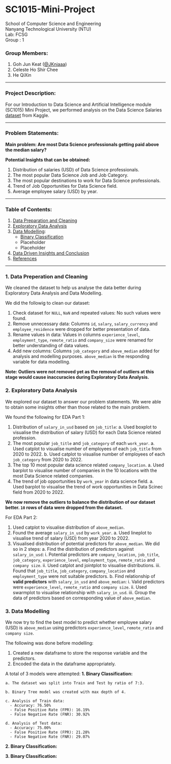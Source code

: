 # SC1015-Mini-Project

School of Computer Science and Engineering \
Nanyang Technological University (NTU) \
Lab: FCSG \
Group : 1 

### Group Members: 
1. Goh Jun Keat ([@JKniaaa](https://github.com/JKniaaa))
2. Celeste Ho Shir Chee 
3. He QiXin 

---
### Project Description:
For our Introduction to Data Science and Artificial Intelligence module (SC1015) Mini Project, we performed analysis on the Data Science Salaries [dataset](https://www.kaggle.com/datasets/zain280/data-science-salaries) from Kaggle.

---
### Problem Statements:
**Main problem: Are most Data Science professionals getting paid above the median salary?**

**Potential Insights that can be obtained:**
1. Distribution of salaries (USD) of Data Science professionals.
2. The most popular Data Science Job and Job Category.
3. The most popular destinations to work for Data Science professionals.
4. Trend of Job Opportunities for Data Science field.
5. Average employee salary (USD) by year.

---
### Table of Contents:
1. [Data Preparation and Cleaning](#1-Data-Preparation-and-Cleaning)
2. [Exploratory Data Analysis](#2-Exploratory-Data-Analysis)
3. [Data Modelling](#3-Data-Modelling):
   - [Binary Classification](Binary-Classification)
   - Placeholder
   - Placeholder
4. [Data Driven Insights and Conclusion](#4-Data-Driven-Insights-and-Conclusion)
5. [References](#5-References)

---
### 1. Data Preperation and Cleaning
We cleaned the dataset to help us analyse the data better during Exploratory Data Analysis and Data Modelling.

We did the followig to clean our dataset:
1. Check dataset for `NULL`, `NaN` and repeated values: No such values were found.
2. Remove unnecessary data: Columns `id`, `salary`, `salary_currency` and `employee_residence` were dropped for better presentation of data.
3. Rename values in data: Values in columns `experience_level`, `employment_type`, `remote_ratio` and `company_size` were renamed for better understanding of data values.
4. Add new columns: Columns `job_category` and `above_median` added for analysis and modelling purposes. `above_median` is the responding variable for data modelling.

**Note: Outliers were not removed yet as the removal of outliers at this stage would cause inaccuracies during Exploratory Data Analysis.**

### 2. Exploratory Data Analysis
We explored our dataset to answer our problem statements. We were able to obtain some insights other than those related to the main problem.

We found the following for EDA Part 1:
1. Distribution of `salary_in_usd` based on `job_title`:
    a. Used boxplot to visualise the distribution of salary (USD) for each Data Science related profession.
2. The most popular `job_title` and `job_category` of each `work_year`.
    a. Used catplot to visualise number of employees of each `job_title` from 2020 to 2022.
    b. Used catplot to visualise number of employees of each `job_category` from 2020 to 2022.
3. The top 10 most popular data science related `company_location`.
    a. Used barplot to visualise number of companies in the 10 locations with the most Data Science related companies.
4. The trend of job opportunities by `work_year` in data science field.
    a. Used barplot to visualise the trend of work opportunities in Data Scinec field from 2020 to 2022.

**We now remove the outliers to balance the distribution of our dataset better. `10` rows of data were dropped from the dataset.**

For EDA Part 2:
1. Used catplot to visualise distribution of `above_median`.
2. Found the average `salary_in_usd` by `work_year`.
    a. Used lineplot to visualise trend of salary (USD) from year 2020 to 2022.
3. Visualised distribution of potential predictors for `above_median`. We did so in 2 steps:
    a. Find the distribution of predictors against `salary_in_usd`:
        i. Potential predictors are `company_location`, `job_title`, `job_category`, `experience_level`, `employment_type`, `remote_ratio` and `company size`.
        ii. Used catplot and jointplot to visualise distributions.
        iii. Found that `job_title`, `job_category`, `company_location` and `employment_type` were not suitable predictors.
    b. Find relationship of **valid predictors** with `salary_in_usd` and `above_median`:
        i. Valid predictors were `experience_level`, `remote_ratio` and `company size`.
        ii. Used swarmplot to visualise relationship with `salary_in_usd`.
        iii. Group the data of predictors based on corresponding value of `above_median`.

### 3. Data Modelling
We now try to find the best model to predict whether employee salary (USD) is `above_median` using predictors `experience_level`, `remote_ratio` and `company size`.

The following was done before modelling:
1. Created a new dataframe to store the response variable and the predictors.
2. Encoded the data in the dataframe appropriately.

A total of 3 models were attempted:
**1. Binary Classification:**

    a. The dataset was split into Train and Test by ratio of 7:3.
    
    b. Binary Tree model was created with max depth of 4.
    
    c. Analysis of Train data:
      - Accuracy: 76.50%
      - False Positive Rate (FPR): 16.19%
      - False Negative Rate (FNR): 30.92%
      
    d. Analysis of Test data:
      - Accuracy: 75.00%
      - False Positive Rate (FPR): 21.28%
      - False Negative Rate (FNR): 29.07%

**2. Binary Classification:**


**3. Binary Classification:**














